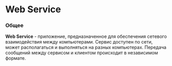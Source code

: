 # Web Service

### Общее

**Web Service** - приложение, предназначенное для обеспечения сетевого взаимодействия между компьютерами. Сервис 
доступен по сети, может располагаться и выполняться на разных компьютерах. Передача сообщений между сервисом и 
клиентом происходит в независимом формате.